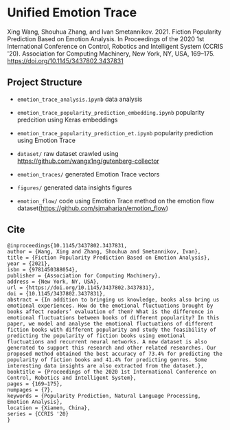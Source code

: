 # Unified Emotion Trace

Xing Wang, Shouhua Zhang, and Ivan Smetannikov. 2021. Fiction Popularity Prediction Based on Emotion Analysis. In Proceedings of the 2020 1st International Conference on Control, Robotics and Intelligent System (CCRIS '20). Association for Computing Machinery, New York, NY, USA, 169–175. https://doi.org/10.1145/3437802.3437831

## Project Structure

* `emotion_trace_analysis.ipynb` data analysis

* `emotion_trace_popularity_prediction_embedding.ipynb` popularity predcition using Keras embeddings

* `emotion_trace_popularity_prediction_et.ipynb` popularity prediction using Emotion Trace

* `dataset/` raw dataset crawled using https://github.com/wangx1ng/gutenberg-collector

* `emotion_traces/` generated Emotion Trace vectors

* `figures/` generated data insights figures

* `emotion_flow/` code using Emotion Trace method on the emotion flow dataset(https://github.com/sjmaharjan/emotion_flow)
  
## Cite

```
@inproceedings{10.1145/3437802.3437831,
author = {Wang, Xing and Zhang, Shouhua and Smetannikov, Ivan},
title = {Fiction Popularity Prediction Based on Emotion Analysis},
year = {2021},
isbn = {9781450388054},
publisher = {Association for Computing Machinery},
address = {New York, NY, USA},
url = {https://doi.org/10.1145/3437802.3437831},
doi = {10.1145/3437802.3437831},
abstract = {In addition to bringing us knowledge, books also bring us emotional experiences. How do the emotional fluctuations brought by books affect readers’ evaluation of them? What is the difference in emotional fluctuations between books of different popularity? In this paper, we model and analyse the emotional fluctuations of different fiction books with different popularity and study the feasibility of predicting the popularity of fiction books using emotional fluctuations and recurrent neural networks. A new dataset is also generated to support this research and other related researches. Our proposed method obtained the best accuracy of 73.4% for predicting the popularity of fiction books and 41.4% for predicting genres. Some interesting data insights are also extracted from the dataset.},
booktitle = {Proceedings of the 2020 1st International Conference on Control, Robotics and Intelligent System},
pages = {169–175},
numpages = {7},
keywords = {Popularity Prediction, Natural Language Processing, Emotion Analysis},
location = {Xiamen, China},
series = {CCRIS '20}
}
```
